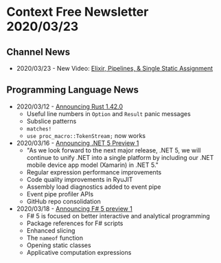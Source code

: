 # Context Free Newsletter 2020/03/23

## Channel News
- 2020/03/23 - New Video: [Elixir, Pipelines, & Single Static Assignment]()

## Programming Language News
- 2020/03/12 - [Announcing Rust 1.42.0](https://blog.rust-lang.org/2020/03/12/Rust-1.42.html)
  - Useful line numbers in `Option` and `Result` panic messages
  - Subslice patterns
  - `matches!`
  - `use proc_macro::TokenStream;` now works
- 2020/03/16 - [Announcing .NET 5 Preview 1](https://devblogs.microsoft.com/dotnet/announcing-net-5-0-preview-1/)
  - "As we look forward to the next major release, .NET 5, we will continue to unify .NET into a single platform by including our .NET mobile device app model (Xamarin) in .NET 5."
  - Regular expression performance improvements
  - Code quality improvements in RyuJIT
  - Assembly load diagnostics added to event pipe
  - Event pipe profiler APIs
  - GitHub repo consolidation
- 2020/03/18 - [Announcing F# 5 preview 1](https://devblogs.microsoft.com/dotnet/announcing-f-5-preview-1/)
  - F# 5 is focused on better interactive and analytical programming
  - Package references for F# scripts
  - Enhanced slicing
  - The `nameof` function
  - Opening static classes
  - Applicative computation expressions
